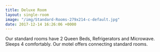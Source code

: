 ```yaml
---
title: Deluxe Room
layout: single-room
image: "/img/Standard-Rooms-279x214-c-default.jpg"
date: 2017-12-14 16:26:06 +0000
---
```

Our standard rooms have 2 Queen Beds, Refrigerators and Microwave. Sleeps 4 comfortably. Our motel offers connecting standard rooms.